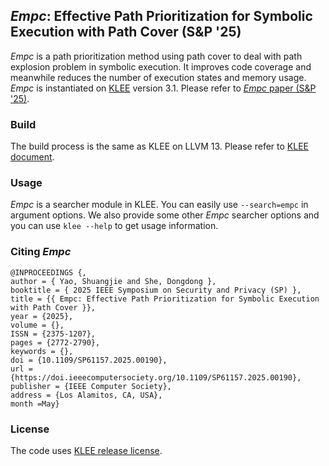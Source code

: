 ## *Empc*: Effective Path Prioritization for Symbolic Execution with Path Cover (S&P '25)
*Empc* is a path prioritization method using path cover to deal with path explosion problem in symbolic execution. It improves code coverage and meanwhile reduces the number of execution states and memory usage. *Empc* is instantiated on [KLEE](https://klee-se.org) version 3.1. Please refer to [*Empc* paper (S&P '25)](https://arxiv.org/pdf/2505.03555).

### Build

The build process is the same as KLEE on LLVM 13. Please refer to [KLEE document](https://klee-se.org/build/build-llvm13/).

### Usage

*Empc* is a searcher module in KLEE. You can easily use `--search=empc` in argument options. We also provide some other *Empc* searcher options and you can use `klee --help` to get usage information.

### Citing *Empc*

```
@INPROCEEDINGS {,
author = { Yao, Shuangjie and She, Dongdong },
booktitle = { 2025 IEEE Symposium on Security and Privacy (SP) },
title = {{ Empc: Effective Path Prioritization for Symbolic Execution with Path Cover }},
year = {2025},
volume = {},
ISSN = {2375-1207},
pages = {2772-2790},
keywords = {},
doi = {10.1109/SP61157.2025.00190},
url = {https://doi.ieeecomputersociety.org/10.1109/SP61157.2025.00190},
publisher = {IEEE Computer Society},
address = {Los Alamitos, CA, USA},
month =May}
```

### License

The code uses [KLEE release license](https://github.com/joshuay2022/empc/blob/main/LICENSE.TXT).

